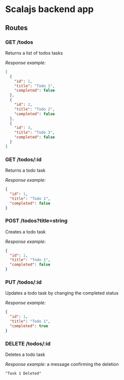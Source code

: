 # Scalajs backend app

## Routes

### GET /todos

Returns a list of todos tasks

_Response example:_

```json
[
  {
    "id": 1,
    "title": "Todo 1",
    "completed": false
  },
  {
    "id": 2,
    "title": "Todo 2",
    "completed": false
  },
  {
    "id": 3,
    "title": "Todo 3",
    "completed": false
  }
]
```

### GET /todos/:id

Returns a todo task

_Response example:_

```json
{
  "id": 1,
  "title": "Todo 1",
  "completed": false
}
```

### POST /todos?title=string

Creates a todo task

_Response example:_

```json
{
  "id": 1,
  "title": "Todo 1",
  "completed": false
}
```

### PUT /todos/:id

Updates a todo task by changing the completed status

_Response example:_

```json
{
  "id": 1,
  "title": "Todo 1",
  "completed": true
}
```

### DELETE /todos/:id

Deletes a todo task

_Response example:_ a message confirming the deletion

```
"Task 1 Deleted"
```

